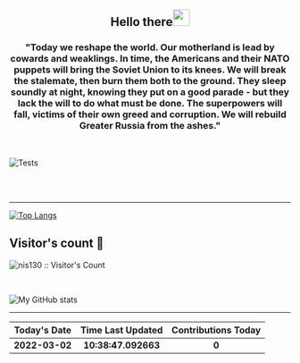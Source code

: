 
<h2 align="center">Hello there<img src="https://user-images.githubusercontent.com/88626025/135751180-b3d128a5-ba6f-496d-a6d0-1503b568ee88.gif" width="30px"></h2>
<h3 align="center" margin=30px>
"Today we reshape the world. Our motherland is lead by cowards and weaklings. In time, the Americans and their NATO puppets will bring the Soviet Union to its knees. We will break the stalemate, then burn them both to the ground. They sleep soundly at night, knowing they put on a good parade - but they lack the will to do what must be done. The superpowers will fall, victims of their own greed and corruption. We will rebuild Greater Russia from the ashes."
</h3>

<br>

![Tests](https://github.com/hDmtP/hDmtP/actions/workflows/main.yml/badge.svg)

<br>
<br>



<hr>

[![Top Langs](https://github-readme-stats.vercel.app/api/top-langs/?username=hDmtP&langs_count=12)](https://github.com/hDmtP/github-readme-stats)

<h2> Visitor's count 👀</h2>

<p><img src="https://profile-counter.glitch.me/{nis130}/count.svg" alt="nis130 :: Visitor's Count" /></p>

<br>

![My GitHub stats](https://github-readme-stats.vercel.app/api?username=hdmtp&show_icons=true&theme=radical) 

<hr>


Today's Date | Time Last Updated      | Contributions Today
:--------------:|:----------------:|:-------------:
**2022-03-02**| **10:38:47.092663** | **0**